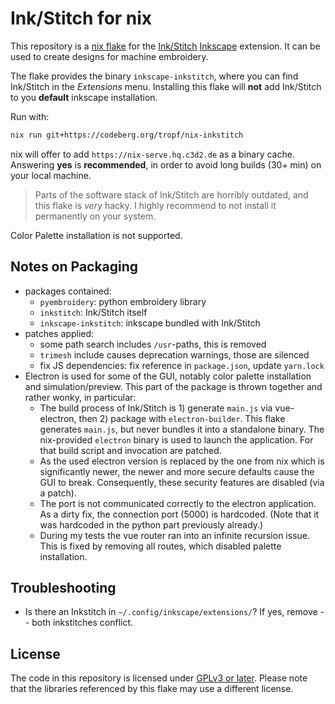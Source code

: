 # Ink/Stitch for nix
This repository is a [nix flake](https://nixos.org/manual/nix/stable/command-ref/new-cli/nix3-flake.html) for the [Ink/Stitch](https://inkstitch.org/) [Inkscape](https://inkscape.org/) extension.
It can be used to create designs for machine embroidery.

The flake provides the binary `inkscape-inkstitch`,
where you can find Ink/Stitch in the *Extensions* menu.
Installing this flake will **not** add Ink/Stitch to you **default** inkscape installation.

Run with:

```bash
nix run git+https://codeberg.org/tropf/nix-inkstitch
```

nix will offer to add `https://nix-serve.hq.c3d2.de` as a binary cache.
Answering **yes** is **recommended**, in order to avoid long builds (30+ min) on your local machine.

> Parts of the software stack of Ink/Stitch are horribly outdated,
> and this flake is *very* hacky.
> I highly recommend to not install it permanently on your system.

Color Palette installation is not supported.

## Notes on Packaging
- packages contained:
  - `pyembroidery`: python embroidery library
  - `inkstitch`: Ink/Stitch itself
  - `inkscape-inkstitch`: inkscape bundled with Ink/Stitch
- patches applied:
  - some path search includes `/usr`-paths, this is removed
  - `trimesh` include causes deprecation warnings, those are silenced
  - fix JS dependencies: fix reference in `package.json`, update `yarn.lock`
- Electron is used for some of the GUI, notably color palette installation and simulation/preview.
  This part of the package is thrown together and rather wonky, in particular:
  - The build process of Ink/Stitch is 1) generate `main.js` via vue-electron, then 2) package with `electron-builder`.
    This flake generates `main.js`, but never bundles it into a standalone binary.
    The nix-provided `electron` binary is used to launch the application.
    For that build script and invocation are patched.
  - As the used electron version is replaced by the one from nix which is significantly newer,
    the newer and more secure defaults cause the GUI to break.
    Consequently, these security features are disabled (via a patch).
  - The port is not communicated correctly to the electron application.
    As a dirty fix, the connection port (5000) is hardcoded.
    (Note that it was hardcoded in the python part previously already.)
  - During my tests the vue router ran into an infinite recursion issue.
    This is fixed by removing all routes, which disabled palette installation.

## Troubleshooting
- Is there an Inkstitch in `~/.config/inkscape/extensions/`?
  If yes, remove -- both inkstitches conflict.

## License
The code in this repository is licensed under [GPLv3 or later](./COPYING).
Please note that the libraries referenced by this flake may use a different license.
